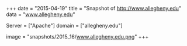 
+++
date = "2015-04-19"
title = "Snapshot of http://www.allegheny.edu"
data = "www.allegheny.edu"

Server = ["Apache"]
domain = ["allegheny.edu"]

  image = "snapshots/2015_16/www.allegheny.edu.png"
+++
#
